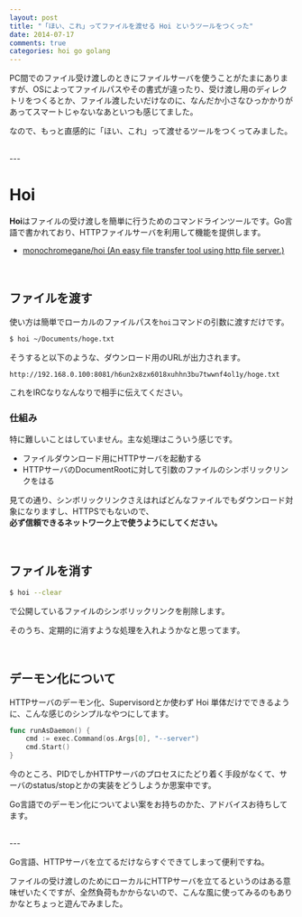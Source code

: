 ```yaml
---
layout: post
title: "「ほい、これ」ってファイルを渡せる Hoi というツールをつくった"
date: 2014-07-17
comments: true
categories: hoi go golang
---
```



PC間でのファイル受け渡しのときにファイルサーバを使うことがたまにありますが、OSによってファイルパスやその書式が違ったり、受け渡し用のディレクトリをつくるとか、ファイル渡したいだけなのに、なんだか小さなひっかかりがあってスマートじゃないなあといつも感じてました。

なので、もっと直感的に「ほい、これ」って渡せるツールをつくってみました。

<br />
---

# Hoi

**Hoi**はファイルの受け渡しを簡単に行うためのコマンドラインツールです。Go言語で書かれており、HTTPファイルサーバを利用して機能を提供します。

- [monochromegane/hoi (An easy file transfer tool using http file server.)](https://github.com/monochromegane/hoi)

<br />

## ファイルを渡す

使い方は簡単でローカルのファイルパスを`hoi`コマンドの引数に渡すだけです。

```sh
$ hoi ~/Documents/hoge.txt
```

そうすると以下のような、ダウンロード用のURLが出力されます。

`http://192.168.0.100:8081/h6un2x8zx6018xuhhn3bu7twwnf4ol1y/hoge.txt`

これをIRCなりなんなりで相手に伝えてください。


### 仕組み

特に難しいことはしていません。主な処理はこういう感じです。

- ファイルダウンロード用にHTTPサーバを起動する
- HTTPサーバのDocumentRootに対して引数のファイルのシンボリックリンクをはる

見ての通り、シンボリックリンクさえはればどんなファイルでもダウンロード対象になりますし、HTTPSでもないので、  
**必ず信頼できるネットワーク上で使うようにしてください。**

<br />

## ファイルを消す

```sh
$ hoi --clear
```

で公開しているファイルのシンボリックリンクを削除します。

そのうち、定期的に消すような処理を入れようかなと思ってます。

<br />

## デーモン化について

HTTPサーバのデーモン化、Supervisordとか使わず Hoi 単体だけでできるように、こんな感じのシンプルなやつにしてます。

```go
func runAsDaemon() {
	cmd := exec.Command(os.Args[0], "--server")
	cmd.Start()
}
```

今のところ、PIDでしかHTTPサーバのプロセスにたどり着く手段がなくて、サーバのstatus/stopとかの実装をどうしようか思案中です。

Go言語でのデーモン化についてよい案をお持ちのかた、アドバイスお待ちしてます。

<br />
---

Go言語、HTTPサーバを立てるだけならすぐできてしまって便利ですね。

ファイルの受け渡しのためにローカルにHTTPサーバを立てるというのはある意味ぜいたくですが、全然負荷もかからないので、こんな風に使ってみるのもありかなとちょっと遊んでみました。

